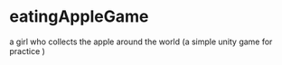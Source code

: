 # eatingAppleGame
a girl who collects the apple around the world (a simple unity game for practice ) 
